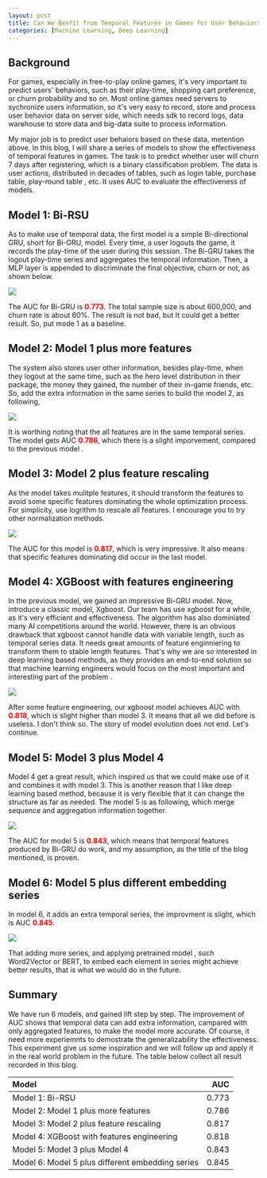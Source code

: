 ```yaml
---
layout: post
title: Can We Benfit from Temporal Features in Games for User Behaviors Prediciton?
categories: [Machine Learning, Deep Learning]
---
```




## Background

For games, especially in free-to-play online games, it's very important to predict users' behaviors, such as their play-time, shopping cart preference, or churn probability and so on.  Most online games need servers to sychronize users information, so it's very easy to record, store and process user behavior data on server side, which needs sdk to record logs, data warehouse to store data and big-data suite to process information. 

My major job is to predict user behaiors based on these data, metention above. In this blog, I will share a series of models to show the effectiveness of temporal features in games. The task is to predict whether user will churn 7 days after registering, which is a binary classification problem. The data is user actions, distributed in decades of tables, such as login table, purchase table, play-round table , etc. It uses AUC to evaluate the effectiveness of models.



## Model 1: Bi-RSU

As to make use of temporal data, the first model is a simple Bi-directional GRU, short for Bi-GRU, model. Every time, a user logouts the game, it records the play-time of the user during this session. The Bi-GRU takes the logout play-time series and aggregates the temporal information. Then, a MLP layer is appended to discriminate the final objective, churn or not, as shown below.

![](/img/think-in-user-prediction-for-games/bi-gru.jpg)

The AUC for Bi-GRU is <span style="color:red">**0.773**</span>. The total sample size is about 600,000, and churn rate is about 60%. The result is not bad, but It could get a better result. So, put mode 1 as a baseline.



## Model 2: Model 1 plus more features

The system also stores user other information, besides play-time, when they logout at the same time, such as the hero level distribution in their package, the money they gained, the number of their in-game friends, etc. So, add the extra information in the same series to build the model 2, as following,

![](/img/think-in-user-prediction-for-games/bi-gru-more-features.jpg)

It is worthing noting that the all features are in the same temporal series. The model gets AUC <span style='color:red'>**0.786**</span>, which there is a slight imporvement, compared to the previous model .



## Model 3: Model 2 plus feature rescaling

As the model takes mulitple features, it should transform the features to avoid some specific features dominating the whole optimization process. For simplicity, use logrithm to rescale all features. I encourage you to try other normalization methods. 

![](/img/think-in-user-prediction-for-games/log_transform.jpg)

The AUC for this model is <span style='color:red'>**0.817**</span>, which is very impressive. It also means that specific features dominating did occur in the last model.



## Model 4: XGBoost with features engineering

In the previous model, we gained an impressive Bi-GRU model. Now, introduce a classic model, Xgboost. Our team has use xgboost for a while, as it's very efficient and effectiveness. The algorithm has also dominiated many AI competitions around the world. However, there is an obvious drawback that xgboost cannot handle data with variable length, such as temporal series data. It needs great amounts of feature enginniering to transform them to stable length features. That's why we are so interested in deep learning based methods, as they provides an end-to-end solution so that machine learning engineers would focus on the most important and interesting part of the problem .

![](/img/think-in-user-prediction-for-games/model4.jpg)

After some feature engineering, our xgboost model achieves AUC with <span style='color:red'>**0.818**</span>, which is slight higher than model 3. It means that all we did before is useless. I don't think so. The story of model evolution does not end. Let's continue.



## Model 5: Model 3 plus Model 4

Model 4 get a great result, which inspired us that we could make use of it and combines it with model 3. This is another reason that I like deep learning based method, because it is very flexible that it can change the structure as far as needed.  The model 5 is as following, which merge sequence and aggregation information together.

![](/img/think-in-user-prediction-for-games/model5.jpg)

The AUC for model 5 is <span style="color:red">**0.843**</span>, which means that temporal features produced by Bi-GRU do work, and my assumption, as the title of the blog mentioned, is proven.



## Model 6: Model 5 plus different embedding series 

In model 6, it adds an extra temporal series, the improvment is slight, which is AUC <span style="color:red">**0.845**</span>.  

![](/img/think-in-user-prediction-for-games/model6.jpg)

That adding more series, and applying pretrained model , such Word2Vector or BERT, to embed each element in series might achieve better results, that is what we would do in the future. 



## Summary

We have run 6 models, and gained lift step by step. The improvement of AUC shows that temporal data can add extra information, campared with only aggregated features, to make the model more accurate. Of course, it need more experiemnts to demostrate the generalizability the effectiveness. This experiment give us some inspiration and we will follow up and apply it in the real world problem in the future. The table below collect all result recorded in this blog.


| Model | AUC |
| :-----| ----: |
| Model 1: Bi-RSU | 0.773 |
| Model 2: Model 1 plus more features | 0.786 |
| Model 3: Model 2 plus feature rescaling | 0.817 |
| Model 4: XGBoost with features engineering | 0.818 |
| Model 5: Model 3 plus Model 4 | 0.843 |
| Model 6: Model 5 plus different embedding series | 0.845 |



